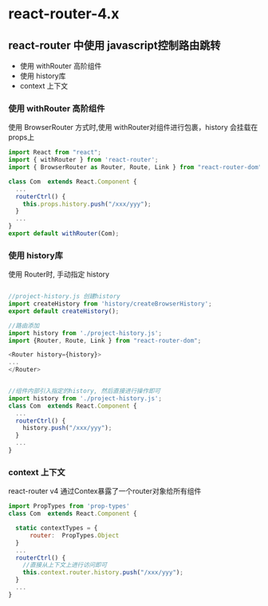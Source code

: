 # react-router-4.x 

## react-router 中使用 javascript控制路由跳转
* 使用 withRouter 高阶组件
* 使用 history库
* context 上下文


### 使用 withRouter 高阶组件

使用 BrowserRouter 方式时,使用 withRouter对组件进行包裹，history 会挂载在props上

```js
import React from "react";
import { withRouter } from 'react-router';
import { BrowserRouter as Router, Route, Link } from "react-router-dom";

class Com  extends React.Component {
  ...
  routerCtrl() {
    this.props.history.push("/xxx/yyy");
  }
  ...
}
export default withRouter(Com);

```


### 使用 history库
使用 Router时, 手动指定 history

```js

//project-history.js 创建history
import createHistory from 'history/createBrowserHistory';
export default createHistory();

//路由添加
import history from './project-history.js';
import {Router, Route, Link } from "react-router-dom";

<Router history={history}>
...
</Router>


//组件内部引入指定的history, 然后直接进行操作即可
import history from './project-history.js';
class Com  extends React.Component {
  ...
  routerCtrl() {
    history.push("/xxx/yyy");
  }
  ...
}


```


### context 上下文
react-router v4 通过Contex暴露了一个router对象给所有组件

```js
import PropTypes from 'prop-types'
class Com  extends React.Component {

  static contextTypes = {
      router:  PropTypes.Object
  }
  ...
  routerCtrl() {
    //直接从上下文上进行访问即可
    this.context.router.history.push("/xxx/yyy");
  }
  ...
}
```




